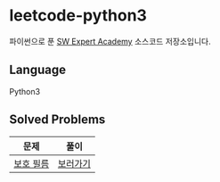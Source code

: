 # leetcode-python3
파이썬으로 푼 [SW Expert Academy](https://swexpertacademy.com/main/main.do) 소스코드 저장소입니다.

## Language 
Python3

## Solved Problems
|문제|풀이|
|------|---|
|[보호 필름](https://swexpertacademy.com/main/code/problem/problemDetail.do?contestProbId=AV5V1SYKAaUDFAWu&categoryId=AV5V1SYKAaUDFAWu&categoryType=CODE&problemTitle=&orderBy=RECOMMEND_COUNT&selectCodeLang=ALL&select-1=&pageSize=10&pageIndex=1)|[보러가기](https://github.com/Yiseull/swea-python3/blob/main/%EB%B3%B4%ED%98%B8%ED%95%84%EB%A6%84.py)|
